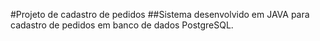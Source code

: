 #Projeto de cadastro de pedidos
##Sistema desenvolvido em JAVA para cadastro de pedidos em banco de dados PostgreSQL.
